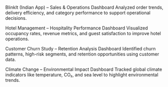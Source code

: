 BlinkIt (Indian App) – Sales & Operations Dashboard
Analyzed order trends, delivery efficiency, and category performance to support operational decisions.

Hotel Management – Hospitality Performance Dashboard
Visualized occupancy rates, revenue metrics, and guest satisfaction to improve hotel operations.

Customer Churn Study – Retention Analysis Dashboard
Identified churn patterns, high-risk segments, and retention opportunities using customer data.

Climate Change – Environmental Impact Dashboard
Tracked global climate indicators like temperature, CO₂, and sea level to highlight environmental trends.
